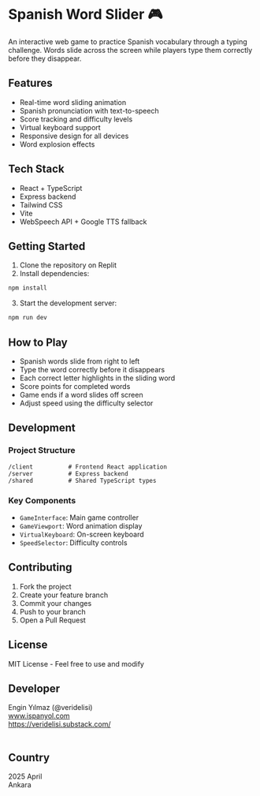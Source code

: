 
# Spanish Word Slider 🎮

An interactive web game to practice Spanish vocabulary through a typing challenge. Words slide across the screen while players type them correctly before they disappear.

## Features

- Real-time word sliding animation
- Spanish pronunciation with text-to-speech
- Score tracking and difficulty levels
- Virtual keyboard support
- Responsive design for all devices
- Word explosion effects

## Tech Stack

- React + TypeScript
- Express backend
- Tailwind CSS
- Vite
- WebSpeech API + Google TTS fallback

## Getting Started

1. Clone the repository on Replit
2. Install dependencies:
```bash
npm install
```
3. Start the development server:
```bash
npm run dev
```

## How to Play

- Spanish words slide from right to left
- Type the word correctly before it disappears
- Each correct letter highlights in the sliding word
- Score points for completed words
- Game ends if a word slides off screen
- Adjust speed using the difficulty selector

## Development

### Project Structure
```
/client          # Frontend React application
/server          # Express backend
/shared          # Shared TypeScript types
```

### Key Components

- `GameInterface`: Main game controller
- `GameViewport`: Word animation display
- `VirtualKeyboard`: On-screen keyboard
- `SpeedSelector`: Difficulty controls

## Contributing

1. Fork the project
2. Create your feature branch
3. Commit your changes
4. Push to your branch
5. Open a Pull Request

## License

MIT License - Feel free to use and modify

## Developer<br>
Engin Yılmaz (@veridelisi)<br>
www.ispanyol.com<br>
https://veridelisi.substack.com/<br><br>
## Country<br>
2025 April<br>
Ankara

